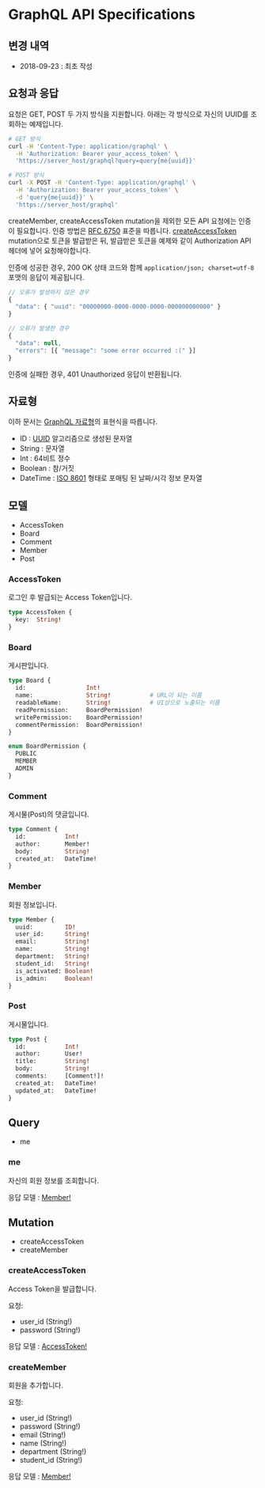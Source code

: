 # GraphQL API Specifications

## 변경 내역

  - 2018-09-23 : 최초 작성


## 요청과 응답

요청은 GET, POST 두 가지 방식을 지원합니다. 아래는 각 방식으로 자신의 UUID를 조회하는 예제입니다.

```sh
# GET 방식
curl -H 'Content-Type: application/graphql' \
  -H 'Authorization: Bearer your_access_token' \
  'https://server_host/graphql?query=query{me{uuid}}'

# POST 방식
curl -X POST -H 'Content-Type: application/graphql' \
  -H 'Authorization: Bearer your_access_token' \
  -d 'query{me{uuid}}' \
  'https://server_host/graphql'
```

createMember, createAccessToken mutation을 제외한 모든 API 요청에는 인증이 필요합니다. 인증 방법은 [RFC 6750](https://tools.ietf.org/html/rfc6750) 표준을 따릅니다. [createAccessToken](#createaccesstoken) mutation으로 토큰을 발급받은 뒤, 발급받은 토큰을 예제와 같이 Authorization API 헤더에 넣어 요청해야합니다.

인증에 성공한 경우, 200 OK 상태 코드와 함께 `application/json; charset=utf-8` 포맷의 응답이 제공됩니다.

```js
// 오류가 발생하지 않은 경우
{
  "data": { "uuid": "00000000-0000-0000-0000-000000000000" }
}

// 오류가 발생한 경우
{
  "data": null,
  "errors": [{ "message": "some error occurred :(" }]
}
```

인증에 실패한 경우, 401 Unauthorized 응답이 반환됩니다.


## 자료형

이하 문서는 [GraphQL 자료형](https://graphql.org/learn/schema/)의 표현식을 따릅니다.

  - ID : [UUID](https://en.wikipedia.org/wiki/Universally_unique_identifier) 알고리즘으로 생성된 문자열
  - String : 문자열
  - Int : 64비트 정수
  - Boolean : 참/거짓
  - DateTime : [ISO 8601](https://en.wikipedia.org/wiki/ISO_8601) 형태로 포매팅 된 날짜/시각 정보 문자열


## 모델

  - AccessToken
  - Board
  - Comment
  - Member
  - Post

### AccessToken

로그인 후 발급되는 Access Token입니다.

```graphql
type AccessToken {
  key:  String!
}
```

### Board

게시판입니다.

```graphql
type Board {
  id:                 Int!
  name:               String!           # URL이 되는 이름
  readableName:       String!           # UI상으로 노출되는 이름
  readPermission:     BoardPermission!
  writePermission:    BoardPermission!
  commentPermission:  BoardPermission!
}

enum BoardPermission {
  PUBLIC
  MEMBER
  ADMIN
}
```

### Comment

게시물(Post)의 댓글입니다.

```graphql
type Comment {
  id:           Int!
  author:       Member!
  body:         String!
  created_at:   DateTime!
}
```

### Member

회원 정보입니다.

```graphql
type Member {
  uuid:         ID!
  user_id:      String!
  email:        String!
  name:         String!
  department:   String!
  student_id:   String!
  is_activated: Boolean!
  is_admin:     Boolean!
}
```

### Post

게시물입니다.

```graphql
type Post {
  id:           Int!
  author:       User!
  title:        String!
  body:         String!
  comments:     [Comment!]!
  created_at:   DateTime!
  updated_at:   DateTime!
}
```


## Query

  - me

### me

자신의 회원 정보를 조회합니다.

응답 모델 : [Member!](#member)


## Mutation

  - createAccessToken
  - createMember

### createAccessToken

Access Token을 발급합니다.

요청:

  - user_id (String!)
  - password (String!)

응답 모델 : [AccessToken!](#accesstoken)

### createMember

회원을 추가합니다.

요청:

  - user_id (String!)
  - password (String!)
  - email (String!)
  - name (String!)
  - department (String!)
  - student_id (String!)

응답 모델 : [Member!](#member)
